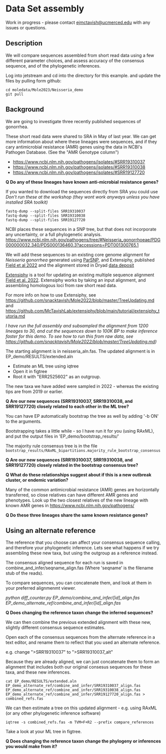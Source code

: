 # Data Set assembly  
Work in progress - please contact ejmctavish@ucmerced.edu with any issues or questions.


## Description

We will compare sequences assembled from short read data using a few different parameter choices, and assess accuracy of the consensus sequence, and of the phylogenetic inferences.


Log into jetstream and cd into the directory for this example.
and update the files by pulling form github:
    
    cd moledata/Mole2023/Neisseria_demo
    git pull


## Background
We are going to investigate three recently published sequences of gonorrhea.

These short read data were shared to SRA in May of last year.
We can get more information about where these lineages were sequences, and if they cary antimicrobial resistance (AMR) genes using the data in NCBI's Pathogen Database. (See the "AMR Genotype column")


  - https://www.ncbi.nlm.nih.gov/pathogens/isolates/#SRR19310037
  - https://www.ncbi.nlm.nih.gov/pathogens/isolates/#SRR19310038
  - https://www.ncbi.nlm.nih.gov/pathogens/isolates/#SRR19127720

**Q Do any of these lineages have known anti-microbial resistance genes?**


If you wanted to download the sequences directly from SRA you could use
*Don't run these at the workshop (they wont work anyways unless you have installed SRA toolkit)*

    fastq-dump --split-files SRR19310037
    fastq-dump --split-files SRR19310038
    fastq-dump --split-files SRR19127720

NCBI places these sequences in a SNP tree, but that does not incorporate any uncertainty, or a full phylogenetic analysis.
https://www.ncbi.nlm.nih.gov/pathogens/tree/#Neisseria_gonorrhoeae/PDG000000032.340/PDS000136460.3?accessions=PDT001300765.1

We will add these sequences to an existing core genome alignment for _Neisseria gonorrhea_ generated using [ParSNP](https://harvest.readthedocs.io/en/latest/content/parsnp.html), and Extensiphy, published [Field et al 2022](https://besjournals.onlinelibrary.wiley.com/doi/full/10.1111/2041-210X.13790) and the alignment stored in Dryad [data deposit](https://datadryad.org/stash/dataset/doi:10.6071/M38T0T)


[Extensiphy](https://github.com/McTavishLab/extensiphy.git) is a tool for updating an existing multiple sequence alignment [Field et al. 2022](https://besjournals.onlinelibrary.wiley.com/doi/full/10.1111/2041-210X.13790). Extensiphy works by taking an input alignment, and assembling homologous loci from raw short read data.

For more info on how to use Extensiphy, see https://github.com/snacktavish/Mole2022/blob/master/TreeUpdating.md and https://github.com/McTavishLab/extensiphy/blob/main/tutorial/extensiphy_tutoria.md


*I have run the full assembly and subsampled the alignment from 1200 lineages to 30, and cut the sequences down to 100K BP to make inference faster for this demo. To see how to run this from raw data, see https://github.com/snacktavish/Mole2022/blob/master/TreeUpdating.md)*

The starting alignment is in neisseria_aln.fas.
The updated alignment is in EP_demo/RESULTS/extended.aln 

 * Estimate an ML tree using iqtree
 * Open it in figtree
 * Root it with "ERR2525602" as an outgroup.

The new taxa we have added were sampled in 2022 - whereas the existing tips are from 2019 or earlier.

**Q Are our new sequences (SRR19310037, SRR19310038, and SRR19127720) closely related to each other in the ML tree?**

You can have EP automatically bootstrap the tree as well by adding '-b ON' to the arguments.

Bootstrapping takes a little while - so I have run it for you (using RAxML), and put the output files in 'EP_demo/bootstrap_results/'

The majority rule consensus tree is in the file `bootstrap_results/RAxML_bipartitions.majority_rule_bootstrap_consensus
`

**Q Are our new sequences (SRR19310037, SRR19310038, and SRR19127720) closely related in the bootstrap consensus tree?**

**Q What do these relationships suggest about if this is a new outbreak cluster, or endemic variation?**


Many of the common antimicrobial resistance (AMR) genes are horizontally transferred, so close relatives can have different AMR genes and phenotypes.
Look up the two closest relatives of the new lineage with known AMR genes in https://www.ncbi.nlm.nih.gov/pathogens/

**Q Do these three lineages share the same known resistance genes?**


## Using an alternate reference

The reference that you choose can affect your consensus sequence calling, and therefore your phylogenetic inference. Lets see what happens if we try assembling these new taxa, but using the outgroup as a reference instead.


The consensus aligned sequence for each run is saved in combine_and_infer/seqname_align.fas (Where 'seqname' is the filename stub of the reads).


To compare sequences, you can concatenate them, and look at them in your preferred alignmenmt viewer.

  *python diff_counter.py EP_demo/combine_and_infer/[id]_align.fas EP_demo_alternate_ref/combine_and_infer/[id]_align.fas*


**Q Does changing the reference taxon change the inferred sequences?**


We can then combine the previous extended alignment with these new, slightly different consensus sequence estimates.

Open each of the consensus sequences from the alternate reference in a text editor, and rename them to reflect that you used an alternate reference.

e.g. change ">SRR19310037" to  ">SRR19310037_alt"

Because they are already aligned, we can just concatenate them to form an alignment that includes both our original consesus sequences for these taxa, and these new inferences.


    cat EP_demo/RESULTS/extended.aln EP_demo_alternate_ref/combine_and_infer/SRR19310037_align.fas EP_demo_alternate_ref/combine_and_infer/SRR19310038_align.fas EP_demo_alternate_ref/combine_and_infer/SRR19127720_align.fas > combined_refs.fas


We can then estimate a tree on this updated alignment - e.g. using RAxML (or any other phylogenetic inference software)

    iqtree -s combined_refs.fas -m TVM+F+R2 --prefix compare_references

Take a look at your ML tree in figtree. 

**Q Does changing the reference taxon change the phylogeny or inferences you would make from it?**


